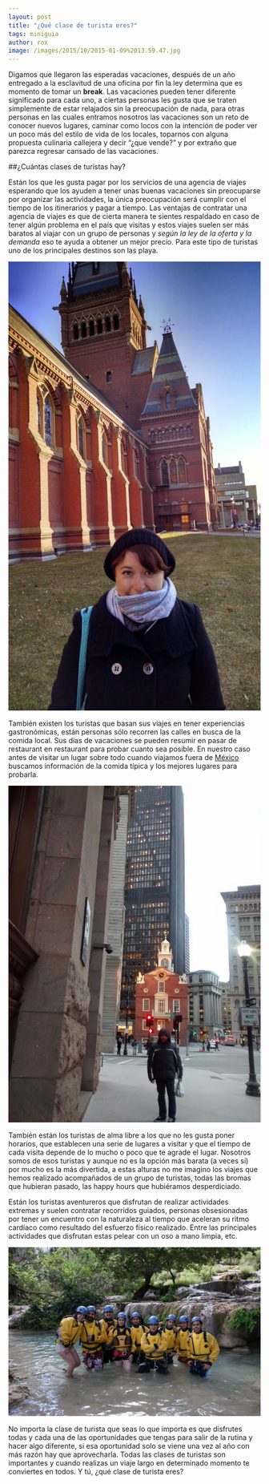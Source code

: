 ```yaml
---
layout: post
title: "¿Qué clase de turista eres?"
tags: miniguia
author: rox
image: /images/2015/10/2015-01-09%2013.59.47.jpg
---
```


Digamos que llegaron las esperadas vacaciones, después de un año entregado a la esclavitud de una oficina por fin la ley determina que es momento de tomar un **break**. Las vacaciones pueden tener diferente significado para cada uno, a ciertas personas les gusta que se traten simplemente de estar relajados sin la preocupación de nada, para otras personas en las cuales entramos nosotros las vacaciones son un reto de conocer nuevos lugares, caminar como locos con la intención de poder ver un poco más del estilo de vida de los locales, toparnos con alguna propuesta culinaria callejera y decir “¿que vende?” y por extraño que parezca regresar cansado de las vacaciones. 

##¿Cuántas clases de turistas hay? 

Están los que les gusta pagar por los servicios de una agencia de viajes esperando que los ayuden a tener unas buenas vacaciones sin preocuparse por  organizar las actividades, la única preocupación será cumplir con el tiempo de los itinerarios y pagar a tiempo. Las ventajas de contratar una agencia de viajes es que de cierta manera te sientes respaldado en caso de tener algún problema en el país que visitas y estos viajes suelen ser más baratos al viajar con un grupo de personas y *según la ley de la oferta y la demanda* eso te ayuda a obtener un mejor precio. Para este tipo de turistas uno de los principales destinos son las playa.

![Mi tipo de turismo es ir a Harvard](/images/2015/10/2015-01-08%2008.19.09.jpg)

También existen los turistas que basan sus viajes en tener experiencias gastronómicas, están personas sólo recorren las calles en busca de la comida local. Sus días de vacaciones se pueden resumir en pasar de restaurant en restaurant para probar cuanto sea posible. En nuestro caso antes de visitar un lugar sobre todo cuando viajamos fuera de [México](/tag/mexico) buscamos información de la comida típica y los mejores lugares para probarla.

![Sigamos a Geo a la comida](/images/2015/10/2015-01-07%2015.49.33.jpg)

También están los  turistas de alma libre a los que no les gusta poner horarios, que establecen una serie de lugares a visitar y que el tiempo de cada visita depende de lo mucho o poco que te agrade el lugar. Nosotros somos de esos turistas y aunque no es la opción más barata (a veces sí) por mucho es la más divertida, a estas alturas no me imagino los viajes que hemos realizado acompañados de un grupo de turistas, todas las bromas que hubieran pasado, las happy hours que hubiéramos desperdiciado.

Están los turistas aventureros que disfrutan de realizar actividades extremas y suelen contratar recorridos guiados, personas obsesionadas por tener un encuentro con la naturaleza al tiempo que aceleran su ritmo cardíaco como resultado del esfuerzo físico realizado. Entre las principales actividades que disfrutan estas pelear con un oso a mano limpia, etc.

![Lo intentamos, ser aventureros, al menos una vez](/images/2015/10/ixtlan.JPG)

No importa la clase de turista que seas lo que importa es que disfrutes todas y cada una de las oportunidades que tengas para salir de la rutina y hacer algo diferente, si esa oportunidad solo se viene una vez al año con más razón hay que aprovecharla. Todas las clases de turistas son importantes y cuando realizas un viaje largo en determinado momento te conviertes en todos. Y tú, ¿qué clase de turista eres?
